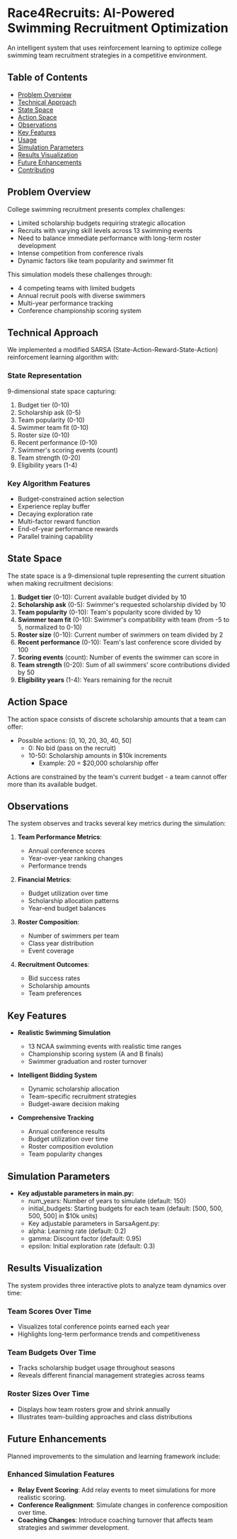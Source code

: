 # Race4Recruits: AI-Powered Swimming Recruitment Optimization

An intelligent system that uses reinforcement learning to optimize college swimming team recruitment strategies in a competitive environment.

## Table of Contents
- [Problem Overview](#problem-overview)
- [Technical Approach](#technical-approach)
- [State Space](#state-space)
- [Action Space](#action-space)
- [Observations](#observations)
- [Key Features](#key-features)
- [Usage](#usage)
- [Simulation Parameters](#simulation-parameters)
- [Results Visualization](#results-visualization)
- [Future Enhancements](#future-enhancements)
- [Contributing](#contributing)

## Problem Overview

College swimming recruitment presents complex challenges:
- Limited scholarship budgets requiring strategic allocation
- Recruits with varying skill levels across 13 swimming events
- Need to balance immediate performance with long-term roster development
- Intense competition from conference rivals
- Dynamic factors like team popularity and swimmer fit

This simulation models these challenges through:
- 4 competing teams with limited budgets
- Annual recruit pools with diverse swimmers
- Multi-year performance tracking
- Conference championship scoring system

## Technical Approach

We implemented a modified SARSA (State-Action-Reward-State-Action) reinforcement learning algorithm with:

### State Representation
9-dimensional state space capturing:
1. Budget tier (0-10)
2. Scholarship ask (0-5)
3. Team popularity (0-10)
4. Swimmer team fit (0-10)
5. Roster size (0-10)
6. Recent performance (0-10)
7. Swimmer's scoring events (count)
8. Team strength (0-20)
9. Eligibility years (1-4)

### Key Algorithm Features
- Budget-constrained action selection
- Experience replay buffer
- Decaying exploration rate
- Multi-factor reward function
- End-of-year performance rewards
- Parallel training capability

## State Space

The state space is a 9-dimensional tuple representing the current situation when making recruitment decisions:

1. **Budget tier** (0-10): Current available budget divided by 10
2. **Scholarship ask** (0-5): Swimmer's requested scholarship divided by 10
3. **Team popularity** (0-10): Team's popularity score divided by 10
4. **Swimmer team fit** (0-10): Swimmer's compatibility with team (from -5 to 5, normalized to 0-10)
5. **Roster size** (0-10): Current number of swimmers on team divided by 2
6. **Recent performance** (0-10): Team's last conference score divided by 100
7. **Scoring events** (count): Number of events the swimmer can score in
8. **Team strength** (0-20): Sum of all swimmers' score contributions divided by 50
9. **Eligibility years** (1-4): Years remaining for the recruit

## Action Space

The action space consists of discrete scholarship amounts that a team can offer:

- Possible actions: [0, 10, 20, 30, 40, 50]
  - 0: No bid (pass on the recruit)
  - 10-50: Scholarship amounts in $10k increments
    - Example: 20 = $20,000 scholarship offer

Actions are constrained by the team's current budget - a team cannot offer more than its available budget.

## Observations

The system observes and tracks several key metrics during the simulation:

1. **Team Performance Metrics**:
   - Annual conference scores
   - Year-over-year ranking changes
   - Performance trends

2. **Financial Metrics**:
   - Budget utilization over time
   - Scholarship allocation patterns
   - Year-end budget balances

3. **Roster Composition**:
   - Number of swimmers per team
   - Class year distribution
   - Event coverage

4. **Recruitment Outcomes**:
   - Bid success rates
   - Scholarship amounts
   - Team preferences

## Key Features

- **Realistic Swimming Simulation**
  - 13 NCAA swimming events with realistic time ranges
  - Championship scoring system (A and B finals)
  - Swimmer graduation and roster turnover

- **Intelligent Bidding System**
  - Dynamic scholarship allocation
  - Team-specific recruitment strategies
  - Budget-aware decision making

- **Comprehensive Tracking**
  - Annual conference results
  - Budget utilization over time
  - Roster composition evolution
  - Team popularity changes

## Simulation Parameters
- **Key adjustable parameters in main.py:**
    - num_years: Number of years to simulate (default: 150)
    - initial_budgets: Starting budgets for each team (default: [500, 500, 500, 500] in $10k units)
    - Key adjustable parameters in SarsaAgent.py:
    - alpha: Learning rate (default: 0.2)
    - gamma: Discount factor (default: 0.95)
    - epsilon: Initial exploration rate (default: 0.3)

## Results Visualization

The system provides three interactive plots to analyze team dynamics over time:

### Team Scores Over Time
- Visualizes total conference points earned each year
- Highlights long-term performance trends and competitiveness

### Team Budgets Over Time
- Tracks scholarship budget usage throughout seasons
- Reveals different financial management strategies across teams

### Roster Sizes Over Time
- Displays how team rosters grow and shrink annually
- Illustrates team-building approaches and class distributions

## Future Enhancements

Planned improvements to the simulation and learning framework include:

### Enhanced Simulation Features
- **Relay Event Scoring**: Add relay events to meet simulations for more realistic scoring.
- **Conference Realignment**: Simulate changes in conference composition over time.
- **Coaching Changes**: Introduce coaching turnover that affects team strategies and swimmer development.